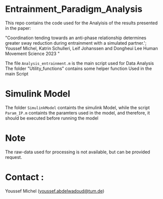 # Entrainment_Paradigm_Analysis

This repo contains the code used for the Analyisis of the results presented in the paper: 

"Coordination tending towards an anti-phase relationship determines greater sway reduction during entrainment with a   simulated  partner.'; Youssef Michel, Katrin Schulleri, Leif Johanssen and Dongheui Lee Human Movement Science 2023 " 

The file `Analysis_entrainment.m` is the main script used for Data Analysis 
The folder "Utility_functions" contains some helper function Used in the main Script 

# Simulink Model 

The folder `SimulinkModel` containts the simulink Model, while the script `Param_IP.m` containts the paramters used in the model, and therefore, it should be executed before running the model 

# Note

The raw-data used for processing is not available, but can be provided request. 

# Contact : 

Youssef Michel (youssef.abdelwadoud@tum.de) 


                                            
